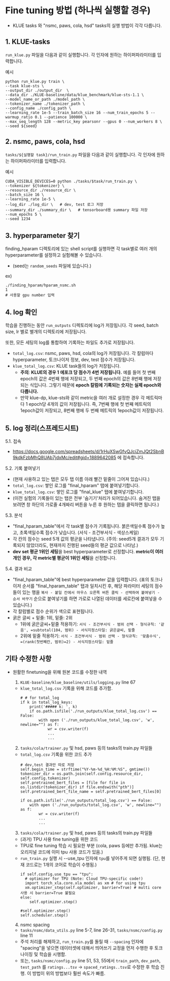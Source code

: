 # Fine tuning 방법 (하나씩 실행할 경우)
- KLUE tasks 와 "nsmc, paws, cola, hsd" tasks의 실행 방법이 각각 다릅니다.
 
## 1. KLUE-tasks
`run_klue.py` 파일을 다음과 같이 실행합니다. 
각 인자에 원하는 하이퍼파라미터를 입력합니다.

예시
```
python run_klue.py train \
--task klue-sts \
--output_dir ./output_dir  \
--data_dir ./KLUE-baseline/data/klue_benchmark/klue-sts-1.1 \
--model_name_or_path ./model_path \
--tokenizer_name ./tokenizer_path \
--config_name ./config_path \
--learning_rate 1e-5 --train_batch_size 16 --num_train_epochs 5 --warmup_ratio 0.1 --patience 100000 \
--max_seq_length 128 --metric_key pearsonr --gpus 0 --num_workers 8 \
--seed ${seed}
```

## 2. nsmc, paws, cola, hsd
`tasks/${실행할 task}/run_train.py` 파일을 다음과 같이 실행합니다. 각 인자에 원하는 하이퍼파라미터를 입력합니다.

예시
```
CUDA_VISIBLE_DEVICES=0 python ./tasks/$task/run_train.py \
--tokenizer ${tokenizer} \
--resource_dir ./resource_dir \
--batch_size 16 \
--learning_rate 1e-5 \
--log_dir ./log_dir \   # dev, test 로그 저장 
--summary_dir ./summary_dir \   # tensorboard용 summary 파일 저장
--num_epochs 5 \
--seed 1234
```

## 3. hyperparameter 찾기 
finding_hparam 디렉토리에 있는 shell script를 실행하면 각 task별로 여러 개의 hyperparameter를 설정하고 실험해볼 수 있습니다.
- (seed는 `random_seeds` 파일에 있습니다.)


ex)
```
./finding_hparam/hparam_nsmc.sh
1 
# 사용할 gpu number 입력
```


## 4. log 확인
학습을 진행하는 동안 `run_outputs` 디렉토리에 log가 저장됩니다.
각 seed, batch size, lr 별로 별개의 디렉토리에 저장됩니다.

또한, 모든 세팅의 log를 통합하여 기록하는 파일도 추가로 저장됩니다.
- `total_log.csv`: nsmc, paws, hsd, cola의 log가 저장됩니다. 각 칼럼마다 hyperparameter, 토크나이저 정보, dev, test 점수가 저장됩니다.
- `klue_total_log.csv`: KLUE task들의 log가 저장됩니다. 
  - **주의**: **KLUE의 경우 1 에포크 당 점수가 4번 저장됩니다.** 예를 들어 첫 번째 epoch의 값은 4번째 행에 저장되고, 두 번째 epoch의 값은 8번째 행에 저장되는 식입니다. 그렇기 때문에 **epoch 칼럼에 기록되는 숫자는 실제 epoch와 다릅니다.**
  - 만약 klue-dp, klue-sts와 같이 metric을 여러 개로 설정한 경우 각 메트릭마다 1 epoch당 4개의 값이 저장됩니다. 즉, 7번째 행에 첫 번째 메트릭의 1epoch값이 저장되고, 8번째 행에 두 번째 메트릭의 1epoch값이 저장됩니다.


## 5. log 정리(스프레드시트)
  5.1. 접속
  - https://docs.google.com/spreadsheets/d/1rHuXSwGfvQJciZmJQt2SbnB9kdkFzbMhQ8UAb7jdxMc/edit#gid=1889642085 에 접속합니다.

  5.2. 기록 붙여넣기
  - (현재 사용하고 있는 탭은 모두 탭 이름 아래 빨간 밑줄이 그어져 있습니다.)
  - `total_log.csv`: 쌓인 로그를 "final_hparam" 탭에 붙여넣기합니다.
  - `klue_total_log.csv`: 쌓인 로그를 "final_klue" 탭에 붙여넣기합니다.
  - (이전 실험의 기록들이 있는 탭은 전부 '숨기기'처리가 되어있습니다. 숨겨진 탭을 보려면 창 하단의 가로줄 4개짜리 버튼을 누른 후 원하는 탭을 클릭하면 됩니다.)


  5.3. 분석
  - "final_hparam_table"에서 각 task별 점수가 기록됩니다. 붉은색일수록 점수가 높고, 초록색일수록 점수가 낮습니다. (서식 - 조건부서식 - 색상스케일)
  - 각 칸의 점수는 seed 5개 값의 평균을 나타냅니다. (주의: seed5개 결과가 모두 기록되지 않았더라도, 현재까지 진행된 seed들의 평균 값으로 나타남.) 
  - **dev set 평균 1위인 세팅**을 best hyperparameter로 선정합니다. **metric이 여러 개인 경우, 각 metric별 평균이 1위인 세팅**을 선정합니다.

  5.4. 결과 비교
  - "final_hparam_table"에 best hyperparameter 값을 입력합니다. (표의 토크나이저 순서를 "final_hparam_table" 탭과 일치시킨 후, 해당 파라미터 세팅의 점수들이 있는 행을 `복사 - 붙일 칸에서 마우스 오른쪽 버튼 클릭 - 선택하여 붙여넣기 - 순서 바꾸기` 순으로 붙여넣기를 하면 가로로 나열된 데이터를 세로칸에 붙여넣을 수 있습니다.)
  - 각 칼럼별로 점수 순위가 색으로 표현됩니다.
  - 굵은 글씨 + 밑줄: 1위, 밑줄: 2위
    - 1위에 굵은글씨+밑줄 적용하기: `서식 - 조건부서식 - 범위 선택 - 형식규칙: '같음', =subtotal(104, 범위) - 서식지정스타일: 굵은글씨, 밑줄`
    - 2위에 밑줄 적용하기: `서식 - 조건부서식 - 범위 선택 - 형식규칙: '맞춤수식', =(rank(첫번째칸, 범위)=2) - 서식지정스타일: 밑줄`


## 기타 수정한 사항
- 원활한 finetuning을 위해 원본 코드를 수정한 내역
  
  1. `KLUE-baseline/klue_baseline/utils/logging.py` line 67
    - `klue_total_log.csv` 기록을 위해 코드를 추가함.
      ```
      # # for total_log
      if k in total_log_keys:
          print('##### k: ', k)
          if os.path.isfile('./run_outputs/klue_total_log.csv') == False:
              with open ('./run_outputs/klue_total_log.csv', 'w', newline="") as f:
                  wr = csv.writer(f)
                  ...
                  ...
      ```

  2. `tasks/cola/trainer.py` 및 hsd, paws 등의 tasks의 train.py 파일들
    - `total_log.csv` 기록을 위한 코드 추가
      ```
      # dev,test 결과만 따로 저장
      self.begin_time = strftime("%Y-%m-%d_%H:%M:%S", gmtime())
      tokenizer_dir = os.path.join(self.config.resource_dir, self.config.tokenizer)
      self.pretrained_bert_files = [file for file in os.listdir(tokenizer_dir) if file.endswith("pth")]
      self.pretrained_bert_file_name = self.pretrained_bert_files[0]

      if os.path.isfile('./run_outputs/total_log.csv') == False:
          with open ('./run_outputs/total_log.csv', 'w', newline="") as f:
              wr = csv.writer(f)
              ...
              ...
      ```

  3. `tasks/cola/trainer.py` 및 hsd, paws 등의 tasks의 train.py 파일들
    - (과거) TPU 사용 fine tuning을 위한 코드
    - TPU로 fine tuning 학습 시 필요한 부분 (cola, paws 등에만 추가됨. klue는 오리지널 코드에 이미 tpu 사용 코드가 있음.)
    - `run_train.py` 실행 시 --use_tpu 인자에 `tpu`를 넣어주게 되면 실행됨. (단, 현재 코드로는 1개의 코어로 학습이 수행됨.)
      ```
      if self.config.use_tpu == "tpu":
        # optimizer for TPU (Note: Cloud TPU-specific code!)
        import torch_xla.core.xla_model as xm # for using tpu
        xm.optimizer_step(self.optimizer, barrier=True) # multi core 사용 시 barrier=True 불필요
      else:
          self.optimizer.step()

      #self.optimizer.step()
      self.scheduler.step()
      ```

  4. nsmc spacing
    - `tasks/nsmc/data_utils.py` line 5-7, line 26-31, `tasks/nsmc/config.py` line 11
    - 주석 처리를 해제하고, `run_train.py`를 돌릴 때 `--spacing` 인자에 "spacing"을 넣으면 데이터셋에 대해서 띄어쓰기 교정을 먼저 수행한 후 토크나이징 및 학습을 시행함.
    - 또는, `tasks/nsmc/config.py` line 51, 53, 55에서 `train_path`, `dev_path`, `test_path` 를 `ratings...tsv` -> `spaced_ratings..tsv`로 수정한 후 학습 진행. 이 방법이 위의 방법보다 훨씬 속도가 빠름.
